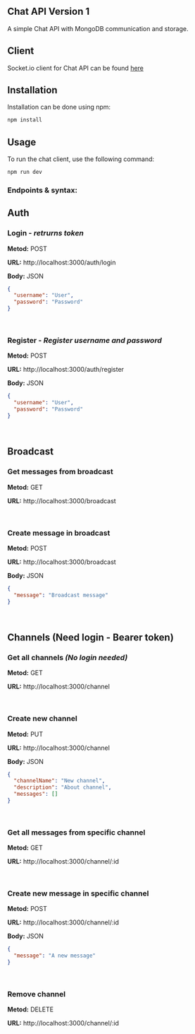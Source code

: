 ## Chat API Version 1
A simple Chat API with MongoDB communication and storage.

## Client

Socket.io client for Chat API can be found [here](https://github.com/InternetKungen/chat-API-http-chat)

## Installation

Installation can be done using npm:

```bash
npm install
```

## Usage

To run the chat client, use the following command:

```bash
npm run dev
```

### Endpoints & syntax:



## Auth


### Login - _retrurns token_

**Metod:** POST

**URL:** http://localhost:3000/auth/login

**Body:** JSON

```json
{
  "username": "User",
  "password": "Password"
}
```

<br>

### Register - _Register username and password_

**Metod:** POST

**URL:** http://localhost:3000/auth/register

**Body:** JSON

```json
{
  "username": "User",
  "password": "Password"
}
```

<br>

## Broadcast

### Get messages from broadcast

**Metod:** GET

**URL:** http://localhost:3000/broadcast

<br>

### Create message in broadcast

**Metod:** POST

**URL:** http://localhost:3000/broadcast

**Body:** JSON


```json
{
  "message": "Broadcast message"
}
```

<br>

## Channels (Need login - Bearer token)

### Get all channels _(No login needed)_

**Metod:** GET

**URL:** http://localhost:3000/channel

<br>

### Create new channel

**Metod:** PUT

**URL:** http://localhost:3000/channel

**Body:** JSON

```json
{
  "channelName": "New channel",
  "description": "About channel",
  "messages": []
}
```

<br>

### Get all messages from specific channel

**Metod:** GET

**URL:** http://localhost:3000/channel/:id

<br>

### Create new message in specific channel

**Metod:** POST

**URL:** http://localhost:3000/channel/:id

**Body:** JSON


```json
{
  "message": "A new message"
}
```

<br>

### Remove channel

**Metod:** DELETE

**URL:** http://localhost:3000/channel/:id
